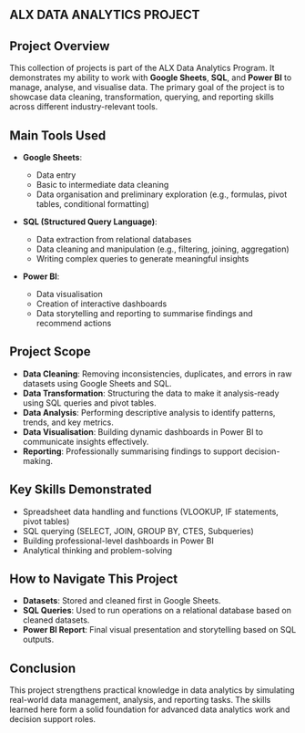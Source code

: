 ## ALX DATA ANALYTICS PROJECT 

## Project Overview
This collection of projects is part of the ALX Data Analytics Program. It demonstrates my ability to work with **Google Sheets**, **SQL**, and **Power BI** to manage, analyse, and visualise data.
The primary goal of the project is to showcase data cleaning, transformation, querying, and reporting skills across different industry-relevant tools.

## Main Tools Used
- **Google Sheets**:  
  - Data entry
  - Basic to intermediate data cleaning
  - Data organisation and preliminary exploration (e.g., formulas, pivot tables, conditional formatting)
  
- **SQL (Structured Query Language)**:  
  - Data extraction from relational databases
  - Data cleaning and manipulation (e.g., filtering, joining, aggregation)
  - Writing complex queries to generate meaningful insights

- **Power BI**:  
  - Data visualisation
  - Creation of interactive dashboards
  - Data storytelling and reporting to summarise findings and recommend actions

## Project Scope
- **Data Cleaning**: Removing inconsistencies, duplicates, and errors in raw datasets using Google Sheets and SQL.
- **Data Transformation**: Structuring the data to make it analysis-ready using SQL queries and pivot tables.
- **Data Analysis**: Performing descriptive analysis to identify patterns, trends, and key metrics.
- **Data Visualisation**: Building dynamic dashboards in Power BI to communicate insights effectively.
- **Reporting**: Professionally summarising findings to support decision-making.

## Key Skills Demonstrated
- Spreadsheet data handling and functions (VLOOKUP, IF statements, pivot tables)
- SQL querying (SELECT, JOIN, GROUP BY, CTES, Subqueries)
- Building professional-level dashboards in Power BI
- Analytical thinking and problem-solving

## How to Navigate This Project
- **Datasets**: Stored and cleaned first in Google Sheets.
- **SQL Queries**: Used to run operations on a relational database based on cleaned datasets.
- **Power BI Report**: Final visual presentation and storytelling based on SQL outputs.

## Conclusion
This project strengthens practical knowledge in data analytics by simulating real-world data management, analysis, and reporting tasks. The skills learned here form a solid foundation for advanced data analytics work and decision support roles.


